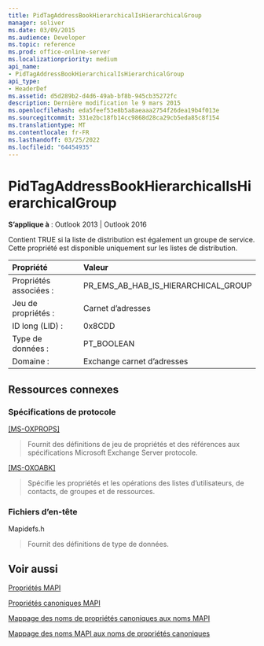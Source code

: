 ```yaml
---
title: PidTagAddressBookHierarchicalIsHierarchicalGroup
manager: soliver
ms.date: 03/09/2015
ms.audience: Developer
ms.topic: reference
ms.prod: office-online-server
ms.localizationpriority: medium
api_name:
- PidTagAddressBookHierarchicalIsHierarchicalGroup
api_type:
- HeaderDef
ms.assetid: d5d289b2-d4d6-49ab-bf8b-945cb35272fc
description: Dernière modification le 9 mars 2015
ms.openlocfilehash: eda5feef53e8b5a8aeaaa2754f26dea19b4f013e
ms.sourcegitcommit: 331e2bc18fb14cc9868d28ca29cb5eda85c8f154
ms.translationtype: MT
ms.contentlocale: fr-FR
ms.lasthandoff: 03/25/2022
ms.locfileid: "64454935"
---
```

# <a name="pidtagaddressbookhierarchicalishierarchicalgroup"></a>PidTagAddressBookHierarchicalIsHierarchicalGroup

  
  
**S’applique à** : Outlook 2013 | Outlook 2016 
  
Contient TRUE si la liste de distribution est également un groupe de service. Cette propriété est disponible uniquement sur les listes de distribution.
  
|Propriété|Valeur|
|:-----|:-----|
|Propriétés associées :  <br/> |PR_EMS_AB_HAB_IS_HIERARCHICAL_GROUP  <br/> |
|Jeu de propriétés :  <br/> |Carnet d’adresses  <br/> |
|ID long (LID) :  <br/> |0x8CDD  <br/> |
|Type de données :  <br/> |PT_BOOLEAN  <br/> |
|Domaine :  <br/> |Exchange carnet d’adresses  <br/> |
   
## <a name="related-resources"></a>Ressources connexes

### <a name="protocol-specifications"></a>Spécifications de protocole

[[MS-OXPROPS]](https://msdn.microsoft.com/library/f6ab1613-aefe-447d-a49c-18217230b148%28Office.15%29.aspx)
  
> Fournit des définitions de jeu de propriétés et des références aux spécifications Microsoft Exchange Server protocole.
    
[[MS-OXOABK]](https://msdn.microsoft.com/library/cc433489%28v=exchg.80%29)
  
> Spécifie les propriétés et les opérations des listes d’utilisateurs, de contacts, de groupes et de ressources.
    
### <a name="header-files"></a>Fichiers d’en-tête

Mapidefs.h
  
> Fournit des définitions de type de données.
    
## <a name="see-also"></a>Voir aussi



[Propriétés MAPI](mapi-properties.md)
  
[Propriétés canoniques MAPI](mapi-canonical-properties.md)
  
[Mappage des noms de propriétés canoniques aux noms MAPI](mapping-canonical-property-names-to-mapi-names.md)
  
[Mappage des noms MAPI aux noms de propriétés canoniques](mapping-mapi-names-to-canonical-property-names.md)

